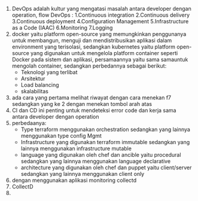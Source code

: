 1. DevOps adalah kultur yang mengatasi masalah antara developer dengan operation,
   flow DevOps :
      1.Continuous integration
      2.Continuous delivery
      3.Continuous deployment 
      4.Configuration Management
      5.Infrastructure as a Code (IAAC)
      6.Monitoring
      7.Logging
2. docker yaitu platform open-source yang memungkinkan penggunanya untuk membangun, menguji dan mendistribusikan aplikasi dalam environment yang terisolasi,
   sedangkan kubernetes yaitu platform open-source yang digunakan untuk mengelola platform container seperti Docker pada sistem dan aplikasi,
   persamaannya yaitu sama samauntuk mengolah container, sedangkan perbedannya sebagai berikut:
   - Teknologi yang terlibat
   - Arsitektur
   - Load balancing
   - skalabilitas
3. ada cara yang pertama melihat riwayat dengan cara menekan f7 sedangkan yang ke 2 dengan menekan tombol arah atas
4. CI dan CD ini penting untuk mendeteksi error code dan kerja sama antara developer dengan operation
5. perbedaanya:
   - Type terraform menggunakan orchestration sedangkan yang lainnya menggunakan type config Mgmt
   - Infrastructure yang digunakan terraform immutable sedangkan yang lainnya menggunakan infrastructure mutable
   - language yang digunakan oleh chef dan ancible yaitu procedural sedangkan yang lainnya menggunakan language declarative
   - architecture yang digunakan oleh chef dan puppet yaitu client/server sedangkan yang lainnya menggunakan client only
6. dengan menggunakan aplikasi monitoring collectd
7. CollectD
8. 
